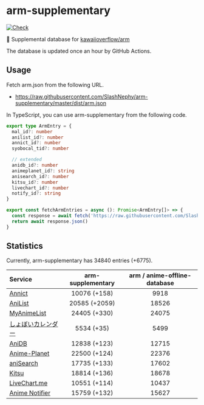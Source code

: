 # arm-supplementary

[![Check](https://github.com/SlashNephy/arm-supplementary/actions/workflows/check-node.yml/badge.svg)](https://github.com/SlashNephy/arm-supplementary/actions/workflows/check-node.yml)

💊 Supplemental database for [kawaiioverflow/arm](https://github.com/kawaiioverflow/arm)

The database is updated once an hour by GitHub Actions.

## Usage

Fetch arm.json from the following URL.

- https://raw.githubusercontent.com/SlashNephy/arm-supplementary/master/dist/arm.json

In TypeScript, you can use arm-supplementary from the following code.

```TypeScript
export type ArmEntry = {
  mal_id?: number
  anilist_id?: number
  annict_id?: number
  syobocal_tid?: number

  // extended
  anidb_id?: number
  animeplanet_id?: string
  anisearch_id?: number
  kitsu_id?: number
  livechart_id?: number
  notify_id?: string
}

export const fetchArmEntries = async (): Promise<ArmEntry[]> => {
  const response = await fetch('https://raw.githubusercontent.com/SlashNephy/arm-supplementary/master/dist/arm.json')
  return await response.json()
}
```

## Statistics

Currently, arm-supplementary has 34840 entries (+6775).

| Service                                     | arm-supplementary | arm / anime-offline-database |
| :------------------------------------------ | :---------------: | :--------------------------: |
| [Annict](https://annict.com)                |   10076 (+158)    |             9918             |
| [AniList](https://anilist.co)               |   20585 (+2059)   |            18526             |
| [MyAnimeList](https://myanimelist.net)      |   24405 (+330)    |            24075             |
| [しょぼいカレンダー](https://cal.syoboi.jp) |    5534 (+35)     |             5499             |
| [AniDB](https://anidb.net)                  |   12838 (+123)    |            12715             |
| [Anime-Planet](https://anime-planet.com)    |   22500 (+124)    |            22376             |
| [aniSearch](https://anisearch.com)          |   17735 (+133)    |            17602             |
| [Kitsu](https://kitsu.io)                   |   18814 (+136)    |            18678             |
| [LiveChart.me](https://livechart.me)        |   10551 (+114)    |            10437             |
| [Anime Notifier](https://notify.moe)        |   15759 (+132)    |            15627             |
